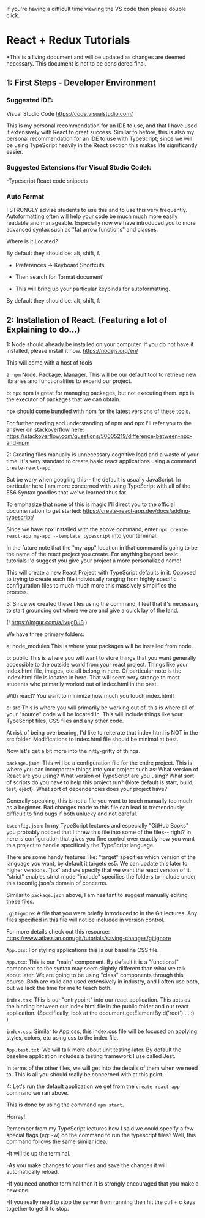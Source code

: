 If you're having a difficult time viewing the VS code then please double click.

# React + Redux Tutorials

*This is a living document and will be updated as changes are deemed necessary. This document is not to be considered final.

## 1: First Steps - Developer Environment

### Suggested IDE:
Visual Studio Code
https://code.visualstudio.com/

This is my personal recommendation for an IDE to use, and that I have used it extensively with React to great success. Similar to before, this is also my personal recommendation for an IDE to use with TypeScript; since we will be using TypeScript heavily in the React section this makes life significantly easier.

### Suggested Extensions (for Visual Studio Code):

-Typescript React code snippets


### Auto Format

I STRONGLY advise students to use this and to use this very frequently. Autoformatting often will help your code be much much more easily readable and manageable. Especially now we have introduced you to more advanced syntax such as "fat arrow functions" and classes.

Where is it Located?

By default they should be: alt, shift, f.

- Preferences -> Keyboard Shortcuts 

- Then search for ‘format document’

- This will bring up your particular keybinds for autoformatting. 

By default they should be: alt, shift, f.




## 2: Installation of React. (Featuring a lot of Explaining to do...)

1: Node should already be installed on your computer. If you do not have it installed, please install it now. 
https://nodejs.org/en/

This will come with a host of tools

  a: `npm` Node. Package. Manager. This will be our default tool to retrieve new libraries and functionalities to expand our project. 

  b: `npx` npm is great for managing packages, but not executing them. npx is the executor of packages that we can obtain.
  
npx should come bundled with npm for the latest versions of these tools.

For further reading and understanding of npm and npx I'll refer you to the answer on stackoverflow here: https://stackoverflow.com/questions/50605219/difference-between-npx-and-npm

2: Creating files manually is unnecessary cognitive load and a waste of your time. It's very standard to create basic react applications using a command `create-react-app`. 

But be wary when googling this-- the default is usually JavaScript. In particular here I am more concerned with using TypeScript with all of the ES6 Syntax goodies that we've learned thus far. 

To emphasize that none of this is magic I'll direct you to the official documentation to get started: https://create-react-app.dev/docs/adding-typescript/

Since we have npx installed with the above command, enter `npx create-react-app my-app --template typescript` into your terminal.

In the future note that the "my-app" location in that command is going to be the name of the react project you create. For anything beyond basic tutorials I'd suggest you give your project a more personalized name!

This will create a new React Project with TypeScript defaults in it. Opposed to trying to create each file individually ranging from highly specific configuration files to much much more this massively simplifies the process. 


3: Since we created these files using the command, I feel that it's necessary to start grounding out where we are and give a quick lay of the land.

(! https://imgur.com/a/lvugBJ8 ) 

We have three primary folders:

a: node_modules
This is where your packages will be installed from node.

b: public
This is where you will want to store things that you want generally accessible to the outside world from your react project. Things like your index.html file, images, etc all belong in here. Of particular note is the index.html file is located in here. That will seem very strange to most students who primarily worked out of index.html in the past. 

With react? You want to minimize how much you touch index.html!

c: src
This is where you will primarily be working out of, this is where all of your "source" code will be located in. This will include things like your TypeScript files, CSS files and any other code.

At risk of being overbearing, I'd like to reiterate that index.html is NOT in the src folder. Modifications to index.html file should be minimal at best. 


Now let's get a bit more into the nitty-gritty of things.

`package.json`: This will be a configuration file for the entire project. This is where you can incorporate things into your project such as:
  What version of React are you using? 
  What version of TypeScript are you using?
  What sort of scripts do you have to help this project run? (Note default is start, build, test, eject).
  What sort of dependencies does your project have? 
  
Generally speaking, this is not a file you want to touch manually too much as a beginner. Bad changes made to this file can lead to tremendously difficult to find bugs if both unlucky and not careful.

`tsconfig.json`: In my TypeScript lectures and especially "GitHub Books" you probably noticed that I threw this file into some of the files-- right? In here is configuration that gives you fine control over exactly how you want this project to handle specifically the TypeScript language. 

There are some handy features like:
  "target" specifies which version of the language you want, by default it targets es5. We can update this later to higher versions.
  "jsx" and we specify that we want the react version of it.
  "strict" enables strict mode
  "include" specifies the folders to include under this tsconfig.json's domain of concerns.
  
Similar to `package.json` above, I am hesitant to suggest manually editing these files.

`.gitignore`: A file that you were briefly introduced to in the Git lectures. Any files specified in this file will not be included in version control.

For more details check out this resource: https://www.atlassian.com/git/tutorials/saving-changes/gitignore

`App.css`: For styling applications this is our baseline CSS file.

`App.tsx`: This is our "main" component. By default it is a "functional" component so the syntax may seem slightly different than what we talk about later. We are going to be using "class" components through this course. Both are valid and used extensively in industry, and I often use both, but we lack the time for me to teach both. 

`index.tsx`: This is our "entrypoint" into our react application. This acts as the binding between our index.html file in the public folder and our react application. (Specifically, look at the document.getElementById('root') ... :) ).

`index.css`: Similar to App.css, this index.css file will be focused on applying styles, colors, etc using css to the index file.

`App.test.txt`: We will talk more about unit testing later. By default the baseline application includes a testing framework I use called Jest.

In terms of the other files, we will get into the details of them when we need to. This is all you should really be concerned with at this point.

4: Let's run the default application we get from the `create-react-app` command we ran above. 

This is done by using the command `npm start`.

Horray!

Remember from my TypeScript lectures how I said we could specify a few special flags (eg: -w) on the command to run the typescript files? Well, this command follows the same similar idea.

-It will tie up the terminal.

-As you make changes to your files and save the changes it will automatically reload.

-If you need another terminal then it is strongly encouraged that you make a new one.

-If you really need to stop the server from running then hit the ctrl + c keys together to get it to stop.
